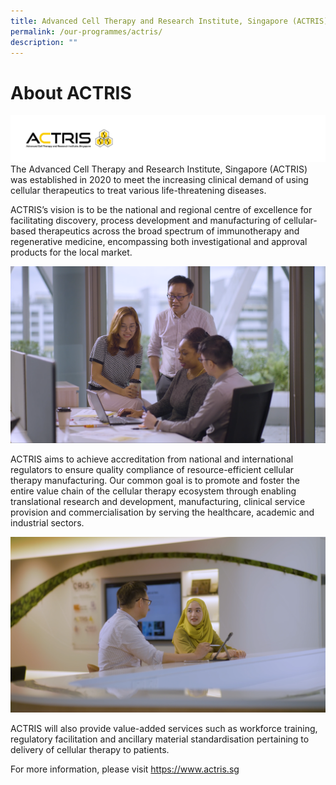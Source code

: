 ```yaml
---
title: Advanced Cell Therapy and Research Institute, Singapore (ACTRIS)
permalink: /our-programmes/actris/
description: ""
---
```

# About ACTRIS

![](/images/Logos/BU%20Banners_ACTRIS.png)
The Advanced Cell Therapy and Research Institute, Singapore (ACTRIS) was established in 2020 to meet the increasing clinical demand of using cellular therapeutics to treat various life-threatening diseases.

ACTRIS’s vision is to be the national and regional centre of excellence for facilitating discovery, process development and manufacturing of cellular-based therapeutics across the broad spectrum of immunotherapy and regenerative medicine, encompassing both investigational and approval products for the local market.

![](/images/Corporate%20photos/03%20-%20ACTRIS%201.png)

ACTRIS aims to achieve accreditation from national and international regulators to ensure quality compliance of resource-efficient cellular therapy manufacturing. Our common goal is to promote and foster the entire value chain of the cellular therapy ecosystem through enabling translational research and development, manufacturing, clinical service provision and commercialisation by serving the healthcare, academic and industrial sectors.

![](/images/Corporate%20photos/04%20-%20ACTRIS%202.png)

ACTRIS will also provide value-added services such as workforce training, regulatory facilitation and ancillary material standardisation pertaining to delivery of cellular therapy to patients.

For more information, please visit https://www.actris.sg